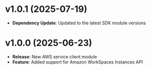 # v1.0.1 (2025-07-19)

* **Dependency Update**: Updated to the latest SDK module versions

# v1.0.0 (2025-06-23)

* **Release**: New AWS service client module
* **Feature**: Added support for Amazon WorkSpaces Instances API

